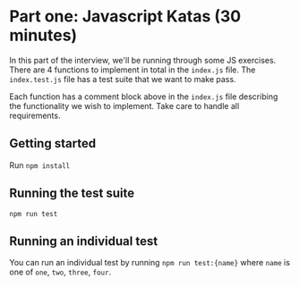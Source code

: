 # Part one: Javascript Katas (30 minutes)

In this part of the interview, we'll be running through some JS exercises. There are 4 functions
to implement in total in the `index.js` file. The `index.test.js` file has a test suite that we
want to make pass.

Each function has a comment block above in the `index.js` file describing the functionality we wish
to implement. Take care to handle all requirements.

## Getting started

Run `npm install`

## Running the test suite

`npm run test`

## Running an individual test

You can run an individual test by running `npm run test:{name}` where `name` is one of `one`, `two`, `three`, `four`.
